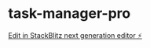 # task-manager-pro

[Edit in StackBlitz next generation editor ⚡️](https://stackblitz.com/~/github.com/shubh-am8/task-manager-pro)